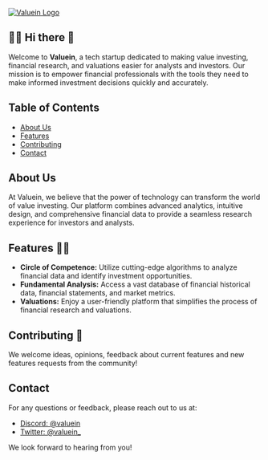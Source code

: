 [![Valuein Logo](https://www.valuein.biz/valuein/colored_logo_no_bg.png)](https://valuein.biz)

## 🙋‍♀️ Hi there 👋
Welcome to **Valuein**, a tech startup dedicated to making value investing, financial research, and valuations easier for analysts and investors. Our mission is to empower financial professionals with the tools they need to make informed investment decisions quickly and accurately.

## Table of Contents

- [About Us](#about-us)
- [Features](#features)
- [Contributing](#contributing)
- [Contact](#contact)

## About Us

At Valuein, we believe that the power of technology can transform the world of value investing. Our platform combines advanced analytics, intuitive design, and comprehensive financial data to provide a seamless research experience for investors and analysts.

## Features 👩‍💻

- **Circle of Competence:** Utilize cutting-edge algorithms to analyze financial data and identify investment opportunities.
- **Fundamental Analysis:** Access a vast database of financial historical data, financial statements, and market metrics.
- **Valuations:** Enjoy a user-friendly platform that simplifies the process of financial research and valuations.

## Contributing 🌈

We welcome ideas, opinions, feedback about current features and new features requests from the community!

## Contact

For any questions or feedback, please reach out to us at:

- [Discord: @valuein](https://discord.gg/68YN8z9J)
- [Twitter: @valuein_](https://x.com/valuein_)

We look forward to hearing from you!
